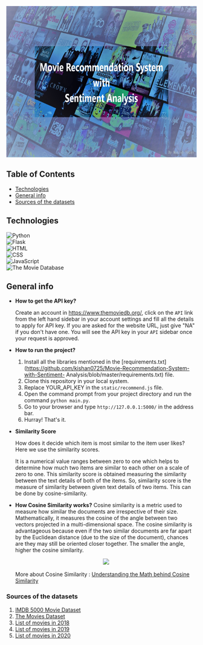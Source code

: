

<a href="https://movie-rec-n-sen-analysis.herokuapp.com/" ><img src="./static/intro.jpg" height=400 width=1500 ></a>

## Table of Contents
* [Technologies](#technologies)
* [General info](#general-info)
* [Sources of the datasets](#sources-of-the-datasets)



## Technologies

![Python](https://img.shields.io/badge/-Python-ffff00?style=flat&logo=python&labelColor=f2f2f2)<br>
![Flask](https://img.shields.io/badge/-Flask-b3ffe6?style=flat&logo=flask&labelColor=gray)<br>
![HTML](https://img.shields.io/badge/-HTML-00ff00?style=flat&logo=HTML5&labelColor=3333ff)<br>
![CSS](https://img.shields.io/badge/-CSS-d2ff4d?style=flat&logo=CSS3&labelColor=944dff)<br>
![JavaScript](https://img.shields.io/badge/-JavaScript-ff4000?style=flat&logo=javascript&labelColor=333333)<br>
![The Movie Database](https://img.shields.io/badge/-The%20Movie%20Database-1a1aff?style=flat&labelColor=d9d9d9&logo=The%20Movie%20DataBase)


## General info

* **How to get the API key?**

   Create an account in https://www.themoviedb.org/, click on the `API` link from the left hand sidebar in your account settings and fill all the details to apply for API        key. If you are asked for the website URL, just give "NA" if you don't have one. You will see the API key in your `API` sidebar once your request is approved.

* **How to run the project?**

   1. Install all the libraries mentioned in the [requirements.txt](https://github.com/kishan0725/Movie-Recommendation-System-with-Sentiment-                           Analysis/blob/master/requirements.txt) file.
   2. Clone this repository in your local system.
   3. Replace YOUR_API_KEY in the `static/recommend.js` file.
   4. Open the command prompt from your project directory and run the command `python main.py`.
   5. Go to your browser and type `http://127.0.0.1:5000/` in the address bar.
   6. Hurray! That's it.

* **Similarity Score** 

   How does it decide which item is most similar to the item user likes? Here we use the similarity scores.
   
   It is a numerical value ranges between zero to one which helps to determine how much two items are similar to each other on a scale of zero to one. This similarity score is obtained measuring the similarity between the text details of both of the items. So, similarity score is the measure of similarity between given text details of two items. This can be done by cosine-similarity.
   
* **How Cosine Similarity works?**
   Cosine similarity is a metric used to measure how similar the documents are irrespective of their size. Mathematically, it measures the cosine of the angle between two          vectors projected in a multi-dimensional space. The cosine similarity is advantageous because even if the two similar documents are far apart by the Euclidean distance       (due to the size of the document), chances are they may still be oriented closer together. The smaller the angle, higher the cosine similarity.
     <p align="center">
         <img src="https://user-images.githubusercontent.com/36665975/70401457-a7530680-1a55-11ea-9158-97d4e8515ca4.png" />
    </p>
  

  
   More about Cosine Similarity : [Understanding the Math behind Cosine Similarity](https://www.machinelearningplus.com/nlp/cosine-similarity/)

### Sources of the datasets 

1. [IMDB 5000 Movie Dataset](https://www.kaggle.com/carolzhangdc/imdb-5000-movie-dataset)
2. [The Movies Dataset](https://www.kaggle.com/rounakbanik/the-movies-dataset)
3. [List of movies in 2018](https://en.wikipedia.org/wiki/List_of_American_films_of_2018)
4. [List of movies in 2019](https://en.wikipedia.org/wiki/List_of_American_films_of_2019)
5. [List of movies in 2020](https://en.wikipedia.org/wiki/List_of_American_films_of_2020)

